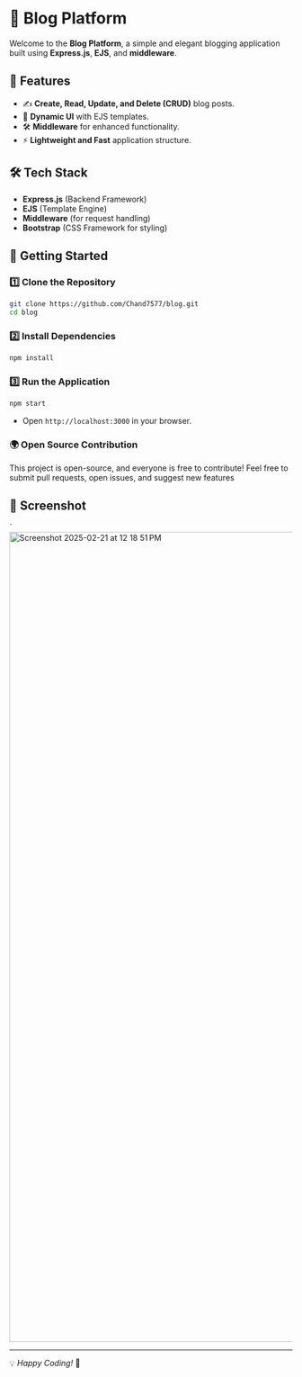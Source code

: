 # 🚀 Blog Platform

Welcome to the **Blog Platform**, a simple and elegant blogging application built using **Express.js**, **EJS**, and **middleware**.

## 🌟 Features

- ✍️ **Create, Read, Update, and Delete (CRUD)** blog posts.
- 🎨 **Dynamic UI** with EJS templates.
- 🛠 **Middleware** for enhanced functionality.
- ⚡ **Lightweight and Fast** application structure.

## 🛠️ Tech Stack

- **Express.js** (Backend Framework)
- **EJS** (Template Engine)
- **Middleware** (for request handling)
- **Bootstrap** (CSS Framework for styling)

## 🚀 Getting Started

### 1️⃣ Clone the Repository
```bash
git clone https://github.com/Chand7577/blog.git
cd blog
```

### 2️⃣ Install Dependencies
```bash
npm install
```


### 3️⃣ Run the Application
```bash
npm start
```
- Open `http://localhost:3000` in your browser.

### 🌍 Open Source Contribution

This project is open-source, and everyone is free to contribute! Feel free to submit pull requests, open issues, and suggest new features

## 📸 Screenshot
`<img width="1440" alt="Screenshot 2025-02-21 at 12 18 51 PM" src="https://github.com/user-attachments/assets/054d4c2e-8419-46e7-ac51-5d0ba1097408" />




---
💡 *Happy Coding!* 🚀

